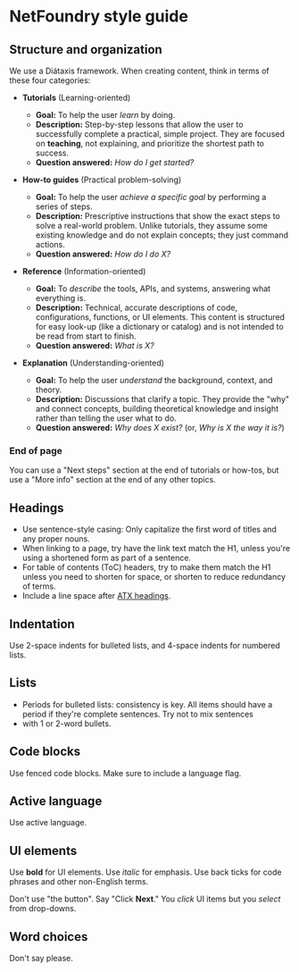 # NetFoundry style guide

## Structure and organization

We use a Diátaxis framework. When creating content, think in terms of these four categories:

* **Tutorials** (Learning-oriented)
  * **Goal:** To help the user *learn* by doing.
  * **Description:** Step-by-step lessons that allow the user to successfully complete a practical, simple project. They are focused on
    **teaching**, not explaining, and prioritize the shortest path to success.
  * **Question answered:** *How do I get started?*

* **How-to guides** (Practical problem-solving)
  * **Goal:** To help the user *achieve a specific goal* by performing a series of steps.
  * **Description:** Prescriptive instructions that show the exact steps to solve a real-world problem. Unlike tutorials, they assume some
    existing knowledge and do not explain concepts; they just command actions.
  * **Question answered:** *How do I do X?*

* **Reference** (Information-oriented)
  * **Goal:** To *describe* the tools, APIs, and systems, answering what everything is.
  * **Description:** Technical, accurate descriptions of code, configurations, functions, or UI elements. This content is structured for
    easy look-up (like a dictionary or catalog) and is not intended to be read from start to finish.
  * **Question answered:** *What is X?*

* **Explanation** (Understanding-oriented)
  * **Goal:** To help the user *understand* the background, context, and theory.
  * **Description:** Discussions that clarify a topic. They provide the "why" and connect concepts, building theoretical knowledge and
    insight rather than telling the user what to do.
  * **Question answered:** *Why does X exist?* (or, *Why is X the way it is?*)

### End of page

You can use a "Next steps" section at the end of tutorials or how-tos, but use a "More info" section at the end of any other topics.

## Headings

- Use sentence-style casing: Only capitalize the first word of titles and any proper nouns.
- When linking to a page, try have the link text match the H1, unless you're using a shortened form as part of a sentence.
- For table of contents (ToC) headers, try to make them match the H1 unless you need to shorten for space, or shorten to reduce redundancy
  of terms.
- Include a line space after [ATX headings](https://github.github.com/gfm/#atx-headings).

## Indentation

Use 2-space indents for bulleted lists, and 4-space indents for numbered lists.

## Lists

- Periods for bulleted lists: consistency is key. All items should have a period if they're complete sentences. Try not to mix sentences
- with 1 or 2-word bullets.

## Code blocks

Use fenced code blocks. Make sure to include a language flag.

## Active language

Use active language.

## UI elements

Use **bold** for UI elements. Use *italic* for emphasis. Use back ticks for code phrases and other non-English terms.

Don't use "the button". Say "Click **Next**." You *click* UI items but you *select* from drop-downs.

## Word choices

Don't say please.
